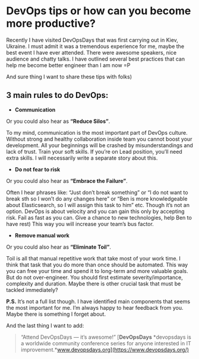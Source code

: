 
# DevOps tips or how can you become more productive?

Recently I have visited DevOpsDays that was first carrying out in Kiev, Ukraine. I must admit it was a tremendous experience for me, maybe the best event I have ever attended. There were awesome speakers, nice audience and chatty talks. I have outlined several best practices that can help me become better engineer than I am now =P

And sure thing I want to share these tips with folks)

## 3 main rules to do DevOps:

* **Communication**

Or you could also hear as **“Reduce Silos”**.

To my mind, communication is the most important part of DevOps culture. Without strong and healthy collaboration inside team you cannot boost your development. All your beginnings will be crashed by misunderstandings and lack of trust. Train your soft skills. If you’re on Lead position, you’ll need extra skills. I will necessarily write a separate story about this.

* **Do not fear to risk**

Or you could also hear as **“Embrace the Failure”**.

Often I hear phrases like: “Just don’t break something” or “I do not want to break sth so I won’t do any changes here” or “Ben is more knowledgeable about Elasticsearch, so I will assign this task to him” etc. Though it’s not an option. DevOps is about velocity and you can gain this only by accepting risk. Fail as fast as you can. Give a chance to new technologies, help Ben to have rest) This way you will increase your team’s bus factor.

* **Remove manual work**

Or you could also hear as **“Eliminate Toil”**.

Toil is all that manual repetitive work that take most of your work time. I think that task that you do more than once should be automated. This way you can free your time and spend it to long-term and more valuable goals. But do not over-engineer. You should first estimate severity/importance, complexity and duration. Maybe there is other crucial task that must be tackled immediately?

**P.S.** It’s not a full list though. I have identified main components that seems the most important for me. I’m always happy to hear feedback from you. Maybe there is something I forget about.

And the last thing I want to add:
> “Attend DevOpsDays — it’s awesome!”
[**DevOpsDays**
*devopsdays is a worldwide community conference series for anyone interested in IT improvement.*www.devopsdays.org](https://www.devopsdays.org/)
